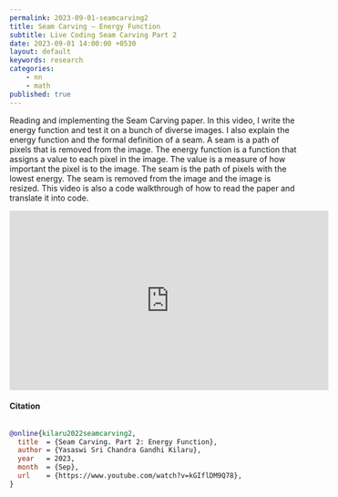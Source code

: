 ```yaml
---
permalink: 2023-09-01-seamcarving2
title: Seam Carving — Energy Function
subtitle: Live Coding Seam Carving Part 2
date: 2023-09-01 14:00:00 +0530
layout: default
keywords: research
categories:
    - nn
    - math
published: true
---
```


Reading and implementing the Seam Carving paper. In this video, I write the energy function and test it on a bunch of diverse images. I also explain the energy function and the formal definition of a seam. A seam is a path of pixels that is removed from the image. The energy function is a function that assigns a value to each pixel in the image. The value is a measure of how important the pixel is to the image. The seam is the path of pixels with the lowest energy. The seam is removed from the image and the image is resized. This video is also a code walkthrough of how to read the paper and translate it into code.

<center>
<iframe width="560" height="315" src="https://www.youtube-nocookie.com/embed/kGIflDM9Q78?si=tW0nEWa1AgUfDH_V" title="YouTube video player" frameborder="0" allow="accelerometer; autoplay; clipboard-write; encrypted-media; gyroscope; picture-in-picture; web-share" referrerpolicy="strict-origin-when-cross-origin" allowfullscreen></iframe>
</center>

#### Citation

```bibtex

@online{kilaru2022seamcarving2,
  title  = {Seam Carving. Part 2: Energy Function},
  author = {Yasaswi Sri Chandra Gandhi Kilaru},
  year   = 2023,
  month  = {Sep},
  url    = {https://www.youtube.com/watch?v=kGIflDM9Q78},
}
```


